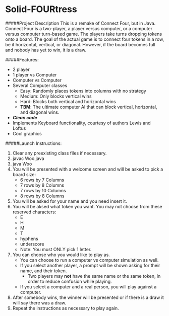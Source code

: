 # Solid-FOURtress

#####Project Description
This is a remake of Connect Four, but in Java.
Connect Four is a two-player, a player versus computer, or a computer versus computer turn-based game.
The players take turns dropping tokens onto a board.
The goal of the actual game is to connect four tokens in a row, be it horizontal, vertical, or diagonal.
However, if the board becomes full and nobody has yet to win, it is a draw.

#####Features:
 - 2 player
 - 1 player vs Computer
 - Computer vs Computer
 - Several Computer classes
   - Easy: Randomly places tokens into columns with no strategy
   - Medium: Only blocks vertical wins
   - Hard: Blocks both vertical and horizontal wins
   - **TBM**: The ultimate computer AI that can block vertical, horizontal, and diagonal wins.
 - **_Clean code_**
 - Implements Keyboard functionality, courtesy of authors Lewis and Loftus
 - Cool graphics

#####Launch Instructions:
1. Clear any preexisting class files if necessary.
2. javac Woo.java
3. java Woo
4. You will be presented with a welcome screen and will be asked to pick a board size:
   * 6 rows by 7 Columns
   * 7 rows by 8 Columns
   * 7 rows by 10 Columns
   * 8 rows by 8 Columns
5. You will be asked for your name and you need insert it.
6. You will be aksed what token you want. You may not choose from these reserved characters:
   * E
   * H
   * M
   * T
   * hyphens
   * underscore
   * Note: You must ONLY pick 1 letter.
7. You can choose who you would like to play as.
   * You can choose to run a computer vs computer simulation as well.
   * If you select another player, a prompt will be shown asking for their name, and their token.
     * Two players may **not** have the same name or the same token, in order to reduce confusion while playing.
   * If you select a computer and a real person, you will play against a computer.
8. After somebody wins, the winner will be presented or if there is a draw it will say there was a draw.
9. Repeat the instructions as necessary to play again.
